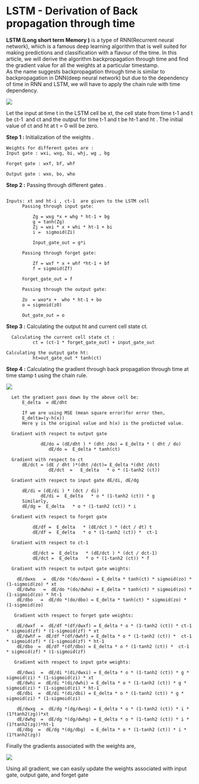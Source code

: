 ﻿# LSTM - Derivation of Back propagation through time

**LSTM (Long short term Memory )** is a type of RNN(Recurrent neural network), which is a famous deep learning algorithm that is well suited for making predictions and classification with a flavour of the time. In this article, we will derive the algorithm backpropagation through time and find the gradient value for all the weights at a particular timestamp.   
As the name suggests backpropagation through time is similar to backpropagation in DNN(deep neural network) but due to the dependency of time in RNN and LSTM, we will have to apply the chain rule with time dependency. 

![](https://media.geeksforgeeks.org/wp-content/uploads/20200521222902/forwardpass3.jpg)

Let the input at time t in the LSTM cell be xt, the cell state from time t-1 and t be ct-1  and ct and the output for time t-1 and t be ht-1 and ht . The initial value of ct and ht at t = 0 will be zero. 

**Step 1 :** Initialization of the weights . 

```
Weights for different gates are : 
Input gate : wxi, wxg, bi, whj, wg , bg

Forget gate : wxf, bf, whf 

Output gate : wxo, bo, who
```


**Step 2 :** Passing through different gates . 

```
  
Inputs: xt and ht-i , ct-1  are given to the LSTM cell 
      Passing through input gate: 
       
          Zg = wxg *x + whg * ht-1 + bg 
          g = tanh(Zg)
          Zj = wxi * x + whi * ht-1 + bi 
          i =  sigmoid(Zi) 
          
          Input_gate_out = g*i 
           
      Passing through forget gate:  
           
          Zf = wxf * x + whf *ht-1 + bf 
          f = sigmoid(Zf) 
              
      Forget_gate_out = f 
       
      Passing through the output gate:  
              
      Zo  = wxo*x +  who * ht-1 + bo 
      o = sigmoid(zO) 
    
      Out_gate_out = o
```


**Step 3 :** Calculating the output ht and current cell state ct. 

```
  Calculating the current cell state ct :
          ct = (ct-1 * forget_gate_out) + input_gate_out 

Calculating the output gate ht:
          ht=out_gate_out * tanh(ct)
```


**Step 4 :** Calculating the gradient through back propagation through time at time stamp t using the chain rule. 

![](https://media.geeksforgeeks.org/wp-content/uploads/20200521223049/backwardpass21.jpg)

```
  Let the gradient pass down by the above cell be: 
      E_delta  = dE/dht   
      
      If we are using MSE (mean square error)for error then,
      E_delta=(y-h(x))
      Here y is the original value and h(x) is the predicted value.     
              
  Gradient with respect to output gate  
          
             dE/do = (dE/dht ) * (dht /do) = E_delta * ( dht / do) 
                dE/do =  E_delta * tanh(ct) 
      
  Gradient with respect to ct         
      dE/dct = (dE / dht )*(dht /dct)= E_delta *(dht /dct) 
                dE/dct  =   E_delta   * o * (1-tanh2 (ct))        

  Gradient with respect to input gate dE/di, dE/dg 
           
      dE/di = (dE/di ) * (dct / di)  
             dE/di =  E_delta   * o * (1-tanh2 (ct)) * g 
      Similarly,  
      dE/dg =  E_delta   * o * (1-tanh2 (ct)) * i 
       
  Gradient with respect to forget gate  
           
          dE/df =  E_delta   * (dE/dct ) * (dct / dt) t
          dE/df =  E_delta   * o * (1-tanh2 (ct)) *  ct-1  

  Gradient with respect to ct-1  
           
          dE/dct =  E_delta   * (dE/dct ) * (dct / dct-1) 
          dE/dct =  E_delta   * o * (1-tanh2 (ct)) * f  
 
  Gradient with respect to output gate weights:
    
    dE/dwxo   =  dE/do *(do/dwxo) = E_delta * tanh(ct) * sigmoid(zo) * (1-sigmoid(zo) * xt
    dE/dwho   =  dE/do *(do/dwho) = E_delta * tanh(ct) * sigmoid(zo) * (1-sigmoid(zo) * ht-1
    dE/dbo   =  dE/do *(do/dbo) = E_delta * tanh(ct) * sigmoid(zo) * (1-sigmoid(zo)

   Gradient with respect to forget gate weights:
    
    dE/dwxf  =  dE/df *(df/dwxf) = E_delta * o * (1-tanh2 (ct)) * ct-1 * sigmoid(zf) * (1-sigmoid(zf) * xt
    dE/dwhf =  dE/df *(df/dwhf) = E_delta * o * (1-tanh2 (ct)) *  ct-1 * sigmoid(zf) * (1-sigmoid(zf) * ht-1
    dE/dbo  =  dE/df *(df/dbo) = E_delta * o * (1-tanh2 (ct)) *  ct-1 * sigmoid(zf) * (1-sigmoid(zf) 

   Gradient with respect to input gate weights:
    
    dE/dwxi  =  dE/di *(di/dwxi) = E_delta * o * (1-tanh2 (ct)) * g * sigmoid(zi) * (1-sigmoid(zi) * xt
    dE/dwhi =  dE/di *(di/dwhi) = E_delta * o * (1-tanh2 (ct)) * g * sigmoid(zi) * (1-sigmoid(zi) * ht-1
    dE/dbi  =  dE/di *(di/dbi) = E_delta * o * (1-tanh2 (ct)) * g *  sigmoid(zi) * (1-sigmoid(zi)
    
    dE/dwxg  =  dE/dg *(dg/dwxg) = E_delta * o * (1-tanh2 (ct)) * i * (1?tanh2(zg))*xt
    dE/dwhg  =  dE/dg *(dg/dwhg) = E_delta * o * (1-tanh2 (ct)) * i * (1?tanh2(zg))*ht-1
    dE/dbg  =  dE/dg *(dg/dbg)  = E_delta * o * (1-tanh2 (ct)) * i * (1?tanh2(zg))
```


Finally the gradients associated with the weights are, 

![](https://media.geeksforgeeks.org/wp-content/uploads/20200520150648/formulas1.jpg)

Using all gradient, we can easily update the weights associated with input gate, output gate, and forget gate   
 